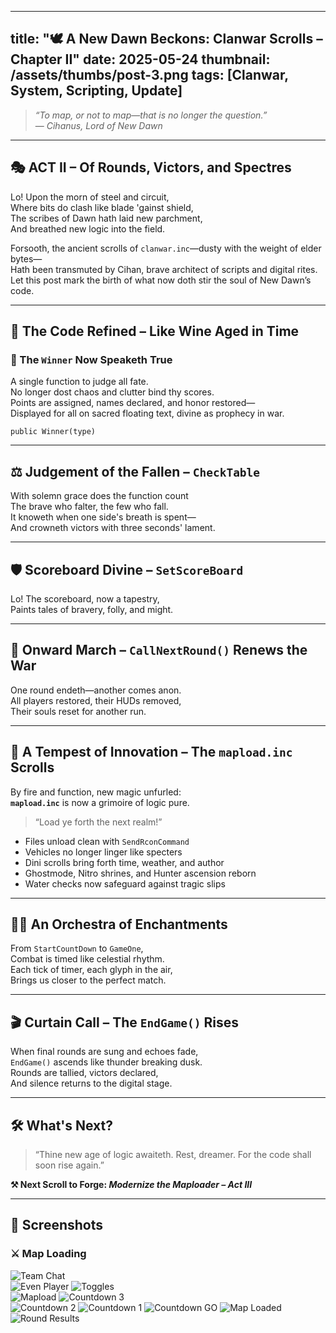 
---
title: "🕊️ A New Dawn Beckons: Clanwar Scrolls – Chapter II"
date: 2025-05-24
thumbnail: /assets/thumbs/post-3.png
tags: [Clanwar, System, Scripting, Update]
---

> *“To map, or not to map—that is no longer the question.”*  
> — *Cihanus, Lord of New Dawn*

---

## 🎭 ACT II – Of Rounds, Victors, and Spectres

Lo! Upon the morn of steel and circuit,  
Where bits do clash like blade 'gainst shield,  
The scribes of Dawn hath laid new parchment,  
And breathed new logic into the field.

Forsooth, the ancient scrolls of `clanwar.inc`—dusty with the weight of elder bytes—  
Hath been transmuted by Cihan, brave architect of scripts and digital rites.  
Let this post mark the birth of what now doth stir the soul of New Dawn’s code.

---

## 🧩 The Code Refined – Like Wine Aged in Time

### 🎯 The `Winner` Now Speaketh True

A single function to judge all fate.  
No longer dost chaos and clutter bind thy scores.  
Points are assigned, names declared, and honor restored—  
Displayed for all on sacred floating text, divine as prophecy in war.

```pawn
public Winner(type)
```

---

## ⚖️ Judgement of the Fallen – `CheckTable`

With solemn grace does the function count  
The brave who falter, the few who fall.  
It knoweth when one side's breath is spent—  
And crowneth victors with three seconds' lament.

---

## 🛡️ Scoreboard Divine – `SetScoreBoard`

Lo! The scoreboard, now a tapestry,  
Paints tales of bravery, folly, and might.

---

## 🔄 Onward March – `CallNextRound()` Renews the War

One round endeth—another comes anon.  
All players restored, their HUDs removed,  
Their souls reset for another run.

---

## 🌊 A Tempest of Innovation – The `mapload.inc` Scrolls

By fire and function, new magic unfurled:  
**`mapload.inc`** is now a grimoire of logic pure.

> “Load ye forth the next realm!”

- Files unload clean with `SendRconCommand`  
- Vehicles no longer linger like specters  
- Dini scrolls bring forth time, weather, and author  
- Ghostmode, Nitro shrines, and Hunter ascension reborn  
- Water checks now safeguard against tragic slips

---

## 🧙‍♂️ An Orchestra of Enchantments

From `StartCountDown` to `GameOne`,  
Combat is timed like celestial rhythm.  
Each tick of timer, each glyph in the air,  
Brings us closer to the perfect match.

---

## 🎬 Curtain Call – The `EndGame()` Rises

When final rounds are sung and echoes fade,  
`EndGame()` ascends like thunder breaking dusk.  
Rounds are tallied, victors declared,  
And silence returns to the digital stage.

---

## 🛠️ What's Next?

> “Thine new age of logic awaiteth. Rest, dreamer. For the code shall soon rise again.”

**⚒️ Next Scroll to Forge: _Modernize the Maploader – Act III_**

---

## 📸 Screenshots

### ⚔️ Map Loading

![Team Chat](https://ftw-shokz.github.io/newdawn-devlog/assets/teamchat.png)  
![Even Player](https://ftw-shokz.github.io/newdawn-devlog/assets/evenplayers.png)
![Toggles](https://ftw-shokz.github.io/newdawn-devlog/assets/toggeles.png)  
![Mapload](https://ftw-shokz.github.io/newdawn-devlog/assets/mapload.png)
![Countdown 3](https://ftw-shokz.github.io/newdawn-devlog/assets/count3.png)  
![Countdown 2](https://ftw-shokz.github.io/newdawn-devlog/assets/count2.png)
![Countdown 1](https://ftw-shokz.github.io/newdawn-devlog/assets/count1.png)
![Countdown GO](https://ftw-shokz.github.io/newdawn-devlog/assets/countgo.png)
![Map Loaded](https://ftw-shokz.github.io/newdawn-devlog/assets/loadedmap.png)
![Round Results](https://ftw-shokz.github.io/newdawn-devlog/assets/roundresults.png)
